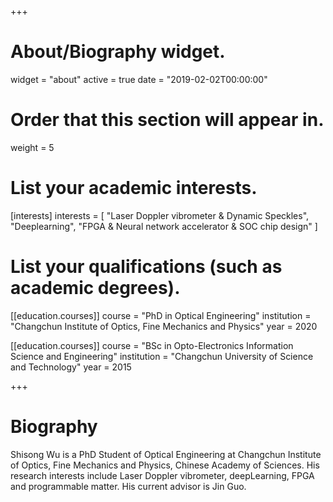 +++
# About/Biography widget.
widget = "about"
active = true
date = "2019-02-02T00:00:00"

# Order that this section will appear in.
weight = 5

# List your academic interests.
[interests]
  interests = [
	  "Laser Doppler vibrometer & Dynamic Speckles",
    "Deeplearning",
    "FPGA & Neural network accelerator & SOC chip design"
  ]

# List your qualifications (such as academic degrees).
[[education.courses]]
  course = "PhD in Optical Engineering"
  institution = "Changchun Institute of Optics, Fine Mechanics and Physics"
  year = 2020

[[education.courses]]
  course = "BSc in Opto-Electronics Information Science and Engineering"
  institution = "Changchun University of Science and Technology"
  year = 2015
 
+++

# Biography

Shisong Wu is a PhD Student of Optical Engineering at Changchun Institute of Optics, Fine Mechanics and Physics, Chinese Academy of Sciences. His research interests include Laser Doppler vibrometer, deepLearning, FPGA and programmable matter. His current advisor is Jin Guo.  

